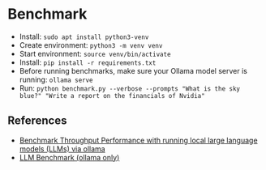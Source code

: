 # Benchmark

- Install: `sudo apt install python3-venv`
- Create environment: `python3 -m venv venv`
- Start environment: `source venv/bin/activate`
- Install: `pip install -r requirements.txt`
- Before running benchmarks, make sure your Ollama model server is running: `ollama serve`
- Run: `python benchmark.py --verbose --prompts "What is the sky blue?" "Write a report on the financials of Nvidia"`

## References

- [Benchmark Throughput Performance with running local large language models (LLMs) via ollama](https://llm.aidatatools.com/)
- [LLM Benchmark (ollama only)](https://github.com/MinhNgyuen/llm-benchmark)